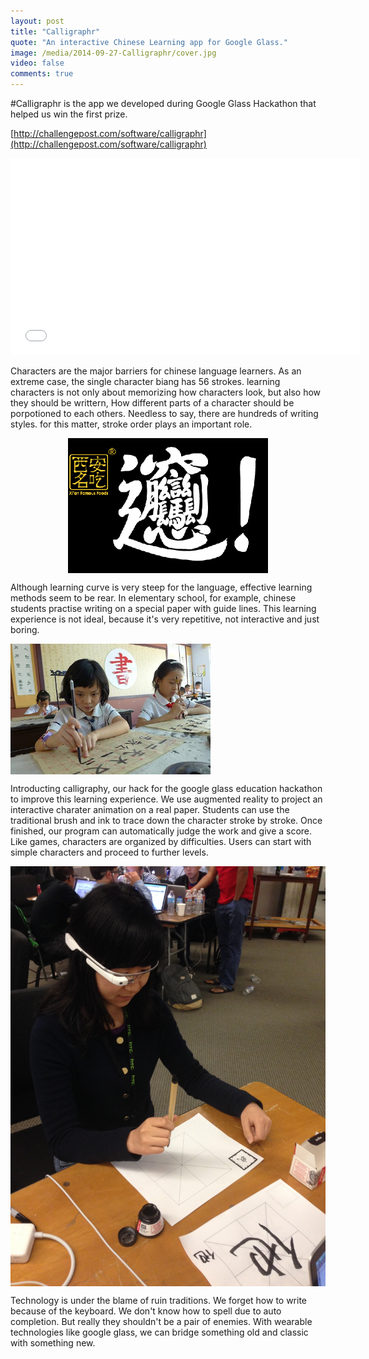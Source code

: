 ```yaml
---
layout: post
title: "Calligraphr"
quote: "An interactive Chinese Learning app for Google Glass."
image: /media/2014-09-27-Calligraphr/cover.jpg
video: false
comments: true
---
```


#Calligraphr is the app we developed during Google Glass Hackathon that helped us win the first prize. 

[http://challengepost.com/software/calligraphr](http://challengepost.com/software/calligraphr)

<iframe width="560" height="315" src="//www.youtube.com/embed/abWyiEY7P-A?rel=0" frameborder="0"> </iframe>

Characters are the major barriers for chinese language learners. As an extreme case, the single character biang has 56 strokes. 
learning characters is not only about memorizing how characters look, but also how they should be writtern, How different parts of a character should be porpotioned to each others. Needless to say, there are hundreds of writing styles. for this matter, stroke order plays an important role. 

<img src="/media/2014-09-27-Calligraphr/biang.gif" align="center" style="width:320px;display: block;margin-left: auto;margin-right: auto"/>

Although learning curve is very steep for the language, effective learning methods seem to be rear. In elementary school, for example, chinese students practise writing on a special paper with guide lines. This learning experience is not ideal, because it's very repetitive, not interactive and just boring.

<img src="/media/2014-09-27-Calligraphr/xiaoxueshufa.jpg" align="center" style="width:320px;" />

Introducting calligraphy, our hack for the google glass education hackathon to improve this learning experience. We use augmented reality to project an interactive charater animation on a real paper. Students can use the traditional brush and ink to trace down the character stroke by stroke. Once finished, our program can automatically judge the work and give a score. Like games, characters are organized by difficulties. Users can start with simple characters and proceed to further levels.

<img src="/media/2014-09-27-Calligraphr/IMG_3964.jpg" align="center" style="width:640px;" />

Technology is under the blame of ruin traditions. We forget how to write because of the keyboard. We don't know how to spell due to auto completion. But really they shouldn't be a pair of enemies. With wearable technologies like google glass, we can bridge something old and classic with something new.